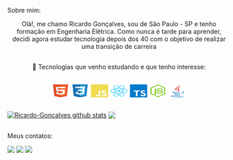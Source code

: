<p>Sobre mim:</p>
<p align= "center"> Olá!, me chamo Ricardo Gonçalves, sou de São Paulo - SP e tenho formação em Engenharia Elétrica. Como nunca é tarde para aprender, decidi 
  agora estudar tecnologia depois dos 40 com o objetivo de realizar uma transição de carreira</p>                  

##  

<p align= "center">👀 Tecnologias que venho estudando e que tenho interesse:</p>

<div align="center" style="display: inline_block"><br>  
    <img align="center" alt="Ricardo-HTML" height="30" width="40" src="https://raw.githubusercontent.com/devicons/devicon/master/icons/html5/html5-original.svg">
    <img align="center" alt="Ricardo-CSS" height="30" width="40" src="https://raw.githubusercontent.com/devicons/devicon/master/icons/css3/css3-original.svg">  
    <img align="center" alt="Ricardo-Js" height="30" width="40" src="https://raw.githubusercontent.com/devicons/devicon/master/icons/javascript/javascript-plain.svg">
    <img align="center" alt="Ricardo-React" height="30" width="40" src="https://raw.githubusercontent.com/devicons/devicon/master/icons/react/react-original.svg">
    <img align="center" alt="Ricardo-Ts" height="30" width="40" src="https://raw.githubusercontent.com/devicons/devicon/master/icons/typescript/typescript-plain.svg">
    <img align="center" alt="Ricardo-nodejs" height="30" width="40" src="https://raw.githubusercontent.com/devicons/devicon/master/icons/nodejs/nodejs-original.svg">
    <img align="center" alt="Ricardo-java" height="30" width="40" src="https://raw.githubusercontent.com/devicons/devicon/master/icons/java/java-original.svg">
</div>

##

<a href="https://github.com/Ricardo-Goncalve/github-readme-stats"><img align="center" src="https://github-readme-stats.vercel.app/api?username=Ricardo-Goncalves&show_icons=true&include_all_commits=true&theme=buefy&hide_border=true" alt="Ricardo-Goncalves github stats" /></a> 
<a  href="https://github.com/Ricardo-Goncalves/github-readme-stats"><img align="center" src="https://github-readme-stats.vercel.app/api/top-langs/?username=Ricardo-Goncalves&layout=compact&theme=buefy&hide_border=true" /></a>

##

<p>Meus contatos:</p>
<div> 
  <a href="https://discord.gg/Ric.ar.do#6220" target="_blank"><img src="https://img.shields.io/badge/Discord-7289DA?style=for-the-badge&logo=discord&logoColor=white" target="_blank"></a> 
  <a href = "mailto:r.goncalves.cac@gmail.com"><img src="https://img.shields.io/badge/-Gmail-%23333?style=for-the-badge&logo=gmail&logoColor=white" target="_blank"></a>
  <a href="https://www.linkedin.com/in/ricardo-gonçalves-ti" target="_blank"><img src="https://img.shields.io/badge/-LinkedIn-%230077B5?style=for-the-badge&logo=linkedin&logoColor=white" target="_blank"></a> 

</div>
